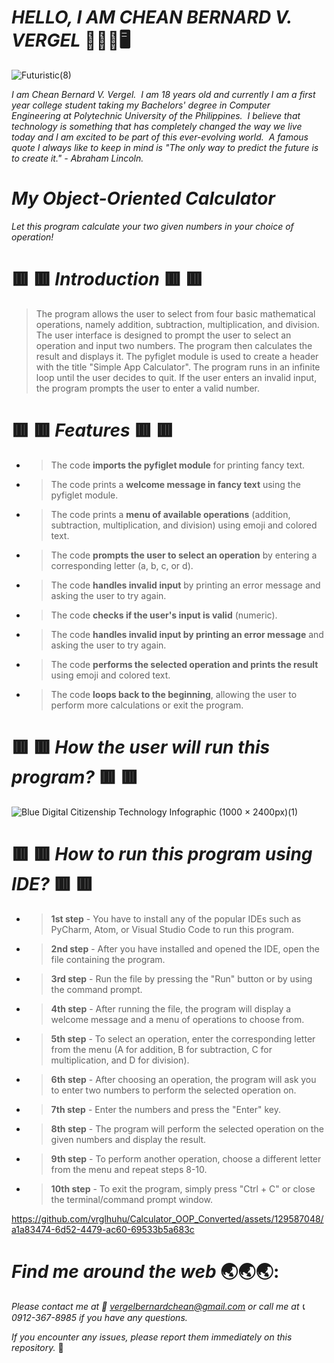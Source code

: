 # _**HELLO, I AM CHEAN BERNARD V. VERGEL**_   :wave::technologist::desktop_computer: 

![Futuristic(8)](https://github.com/vrglhuhu/Calculator_OOP_Converted/assets/129587048/d7e791cd-69df-407c-a0e5-f05cf749d4d7)

_I am Chean Bernard V. Vergel.  I am 18 years old and currently I am a first year college student taking my Bachelors' degree in Computer Engineering at Polytechnic University of the Philippines.  I believe that technology is something that has completely changed the way we live today and I am excited to be part of this ever-evolving world.  A famous quote I always like to keep in mind is "The only way to predict the future is to create it." - Abraham Lincoln._

# _**My Object-Oriented Calculator**_  

_Let this program calculate your two given numbers in your choice of operation!_
>
# 🟥 🟥 _**Introduction**_ 🟥 🟥 
> The program allows the user to select from four basic mathematical operations, namely addition, subtraction, multiplication, and division. The user interface is designed to prompt the user to select an operation and input two numbers. The program then calculates the result and displays it. The pyfiglet module is used to create a header with the title "Simple App Calculator". The program runs in an infinite loop until the user decides to quit. If the user enters an invalid input, the program prompts the user to enter a valid number.

#  🟥 🟥 _**Features**_ 🟥 🟥 
- > The code **imports the pyfiglet module** for printing fancy text.
- > The code prints a **welcome message in fancy text** using the pyfiglet module.
- > The code prints a **menu of available operations** (addition, subtraction, multiplication, and division) using emoji and colored text.
- > The code **prompts the user to select an operation** by entering a corresponding letter (a, b, c, or d).
- > The code **handles invalid input** by printing an error message and asking the user to try again.
- > The code **checks if the user's input is valid** (numeric).
- > The code **handles invalid input by printing an error message** and asking the user to try again.
- > The code **performs the selected operation and prints the result** using emoji and colored text.
- > The code **loops back to the beginning**, allowing the user to perform more calculations or exit the program.

# 🟥 🟥 _**How the user will run this program?**_ 🟥 🟥 

![Blue Digital Citizenship Technology Infographic (1000 × 2400px)(1)](https://github.com/vrglhuhu/Calculator_OOP_Converted/assets/129587048/70384504-0d5d-41cf-9f9f-bb4e33ad6ebd)

#  🟥 🟥 _**How to run this program using IDE?**_ 🟥 🟥 
- > **1st step** - You have to install any of the popular IDEs such as PyCharm, Atom, or Visual Studio Code to run this program.
- > **2nd step** - After you have installed and opened the IDE, open the file containing the program.
- > **3rd step** - Run the file by pressing the "Run" button or by using the command prompt.
- > **4th step** - After running the file, the program will display a welcome message and a menu of operations to choose from.
- > **5th step** - To select an operation, enter the corresponding letter from the menu (A for addition, B for subtraction, C for multiplication, and D for division).
- > **6th step** - After choosing an operation, the program will ask you to enter two numbers to perform the selected operation on.
- > **7th step** - Enter the numbers and press the "Enter" key.
- > **8th step** - The program will perform the selected operation on the given numbers and display the result.
- > **9th step** - To perform another operation, choose a different letter from the menu and repeat steps 8-10.
- > **10th step** - To exit the program, simply press "Ctrl + C" or close the terminal/command prompt window.

https://github.com/vrglhuhu/Calculator_OOP_Converted/assets/129587048/a1a83474-6d52-4479-ac60-69533b5a683c

# _**Find me around the web**_ :earth_asia::earth_asia::earth_asia::
_Please contact me at :envelope_with_arrow: vergelbernardchean@gmail.com or call me at :telephone_receiver: 0912-367-8985 if you have any questions._

_If you encounter any issues, please report them immediately on this repository._ :beginner:
